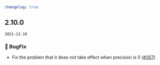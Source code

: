 ```yaml
changelog: true
```

## 2.10.0

`2021-12-10`

### 🐛 BugFix

- Fix the problem that it does not take effect when precision is 0 ([#357](https://github.com/arco-design/arco-design-vue/pull/357))


